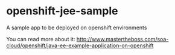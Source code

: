 openshift-jee-sample
====================

A sample app to be deployed on openshift environments

You can read more about it: http://www.mastertheboss.com/soa-cloud/openshift/java-ee-example-application-on-openshift
